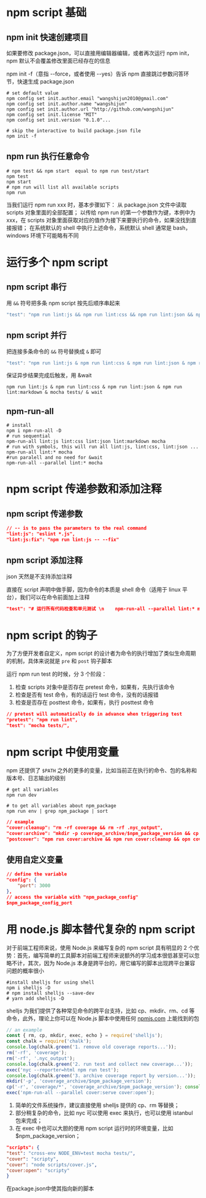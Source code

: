 # npm script 基础

## npm init 快速创建项目

如果要修改 package.json，可以直接用编辑器编辑，或者再次运行 npm init，npm 默认不会覆盖修改里面已经存在的信息

npm init -f（意指 --force，或者使用 --yes）告诉 npm 直接跳过参数问答环节，快速生成 package.json

```shell
# set default value
npm config set init.author.email "wangshijun2010@gmail.com" 
npm config set init.author.name "wangshijun" 
npm config set init.author.url "http://github.com/wangshijun" 
npm config set init.license "MIT" 
npm config set init.version "0.1.0"...

# skip the interactive to build package.json file
npm init -f 
```

## npm run 执行任意命令

```shell
# npm test && npm start  equal to npm run test/start
npm test
npm start
# npm run will list all available scripts
npm run
```

当我们运行 npm run xxx 时，基本步骤如下： 从 package.json 文件中读取 scripts 对象里面的全部配置； 以传给 npm run 的第一个参数作为键，本例中为 xxx，在 scripts 对象里面获取对应的值作为接下来要执行的命令，如果没找到直接报错； 在系统默认的 shell 中执行上述命令，系统默认 shell 通常是 bash，windows 环境下可能略有不同

# 运行多个 npm script

## npm script 串行

用 `&&` 符号把多条 npm script 按先后顺序串起来

```js
"test": "npm run lint:js && npm run lint:css && npm run lint:json && npm run lint:markdown && mocha tests/"
```

## npm script 并行

把连接多条命令的 `&&` 符号替换成 `&` 即可

```js
"test": "npm run lint:js & npm run lint:css & npm run lint:json & npm run lint:markdown & mocha tests/"
```

保证异步结果完成后触发，用 &wait

```shell
npm run lint:js & npm run lint:css & npm run lint:json & npm run lint:markdown & mocha tests/ & wait

```

## npm-run-all

```shell
# install
npm i npm-run-all -D
# run sequential
npm-run-all lint:js lint:css lint:json lint:markdown mocha
# run with symbols, this will run all lint:js, lint:css, lint:json ...
npm-run-all lint:* mocha
#run paralell and no need for &wait
npm-run-all --parallel lint:* mocha
```

# npm script 传递参数和添加注释

## npm script 传递参数

```json
// -- is to pass the parameters to the real command
"lint:js": "eslint *.js",
"lint:js:fix": "npm run lint:js -- --fix"
```

## npm script 添加注释

json 天然是不支持添加注释

直接在 script 声明中做手脚，因为命令的本质是 shell 命令（适用于 linux 平台），我们可以在命令前面加上注释

```json
"test": "# 运行所有代码检查和单元测试 \n    npm-run-all --parallel lint:* mocha"
```

# npm script 的钩子

为了方便开发者自定义，npm script 的设计者为命令的执行增加了类似生命周期的机制，具体来说就是 `pre` 和 `post` 钩子脚本

运行 npm run test 的时候，分 3 个阶段： 

1. 检查 scripts 对象中是否存在 pretest 命令，如果有，先执行该命令 
2. 检查是否有 test 命令，有的话运行 test 命令，没有的话报错
3. 检查是否存在 posttest 命令，如果有，执行 posttest 命令

```json
// pretest will automatically do in advance when triggering test
"pretest": "npm run lint",
"test": "mocha tests/",
```

#  npm script 中使用变量

npm 还提供了 `$PATH` 之外的更多的变量，比如当前正在执行的命令、包的名称和版本号、日志输出的级别

```shell
# get all variables
npm run dev

# to get all variables about npm_package
npm run env | grep npm_package | sort
```

```json
// example
"cover:cleanup": "rm -rf coverage && rm -rf .nyc_output",    
"cover:archive": "mkdir -p coverage_archive/$npm_package_version && cp -r coverage/* coverage_archive/$npm_package_version",   
"postcover": "npm run cover:archive && npm run cover:cleanup && opn coverage_archive/$npm_package_version/index.html"
```

## 使用自定义变量

```json
// define the variable
"config": {
    "port": 3000
},
// access the variable with "npm_package_config"
$npm_package_config_port
```

# 用 node.js 脚本替代复杂的 npm script

对于前端工程师来说，使用 Node.js 来编写复杂的 npm script 具有明显的 2 个优势：首先，编写简单的工具脚本对前端工程师来说额外的学习成本很低甚至可以忽略不计，其次，因为 Node.js 本身是跨平台的，用它编写的脚本出现跨平台兼容问题的概率很小

```shell
#install shelljs for using shell
npm i shelljs -D
# npm install shelljs --save-dev
# yarn add shelljs -D
```

shelljs 为我们提供了各种常见命令的跨平台支持，比如 cp、mkdir、rm、cd 等命令，此外，理论上你可以在 Node.js 脚本中使用任何 [npmjs.com](https://link.juejin.im?target=https%3A%2F%2Fwww.npmjs.com) 上能找到的包

```js
// an example
const { rm, cp, mkdir, exec, echo } = require('shelljs'); 
const chalk = require('chalk'); 
console.log(chalk.green('1. remove old coverage reports...')); 
rm('-rf', 'coverage'); 
rm('-rf', '.nyc_output'); 
console.log(chalk.green('2. run test and collect new coverage...')); 
exec('nyc --reporter=html npm run test'); 
console.log(chalk.green('3. archive coverage report by version...')); 
mkdir('-p', 'coverage_archive/$npm_package_version'); 
cp('-r', 'coverage/*', 'coverage_archive/$npm_package_version'); console.log(chalk.green('4. open coverage report for preview...')); 
exec('npm-run-all --parallel cover:serve cover:open');
```

1. 简单的文件系统操作，建议直接使用 shelljs 提供的 cp、rm 等替换； 
2. 部分稍复杂的命令，比如 nyc 可以使用 exec 来执行，也可以使用 istanbul 包来完成； 
3. 在 exec 中也可以大胆的使用 npm script 运行时的环境变量，比如 $npm_package_version；

```json
"scripts": { 
"test": "cross-env NODE_ENV=test mocha tests/",  
"cover": "scripty",     
"cover": "node scripts/cover.js", 
"cover:open": "scripty" 
}
```

在package.json中使其指向新的脚本